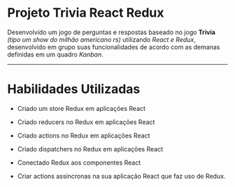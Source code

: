 # Projeto Trivia React Redux

Desenvolvido um jogo de perguntas e respostas baseado no jogo **Trivia** _(tipo um show do milhão americano rs)_ utilizando _React e Redux_, desenvolvido em grupo suas funcionalidades de acordo com as demanas definidas em um quadro _Kanban_.

---

# Habilidades Utilizadas

  - Criado um store Redux em aplicações React

  - Criado reducers no Redux em aplicações React

  - Criado actions no Redux em aplicações React

  - Criado dispatchers no Redux em aplicações React

  - Conectado Redux aos componentes React

  - Criar actions assíncronas na sua aplicação React que faz uso de Redux.